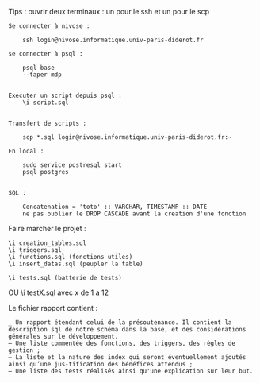 Tips : 
    ouvrir deux terminaux : un pour le ssh et un pour le scp

    Se connecter à nivose : 

        ssh login@nivose.informatique.univ-paris-diderot.fr

    se connecter à psql :

        psql base
        --taper mdp


    Executer un script depuis psql :
        \i script.sql


    Transfert de scripts :

        scp *.sql login@nivose.informatique.univ-paris-diderot.fr:~

    En local :

        sudo service postresql start
        psql postgres


    SQL : 

        Concatenation = 'toto' :: VARCHAR, TIMESTAMP :: DATE
        ne pas oublier le DROP CASCADE avant la creation d'une fonction 

Faire marcher le projet : 

    \i creation_tables.sql
    \i triggers.sql
    \i functions.sql (fonctions utiles)
    \i insert_datas.sql (peupler la table)

    \i tests.sql (batterie de tests)
OU  \i testX.sql avec x de 1 a 12

Le fichier rapport contient : 

    _ Un rapport étendant celui de la présoutenance. Il contient la description sql de notre schéma dans la base, et des considérations générales sur le développement.
    – Une liste commentée des fonctions, des triggers, des règles de gestion ;
    – La liste et la nature des index qui seront éventuellement ajoutés ainsi qu’une jus-tification des bénéfices attendus ;
    – Une liste des tests réalisés ainsi qu'une explication sur leur but.
